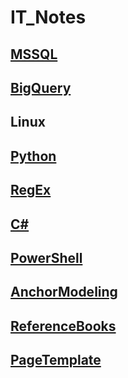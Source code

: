 # IT_Notes
## [MSSQL](./MSSQL/MSSQL.md)  
## [BigQuery](./BigQuery/big_query.md) 
## Linux  
## [Python](./Python/python.md)    
## [RegEx](./RegEx/RegEx.md)  
## [C#](./CSharp/CSharp.md)  
## [PowerShell](./PowerShell/PowerShell.md)  
## [AnchorModeling](./AnchorModeling/AnchorModeling.md)  
## [ReferenceBooks](./ReferenceBooks.md)  
## [PageTemplate](./PageTemplate.md) 
